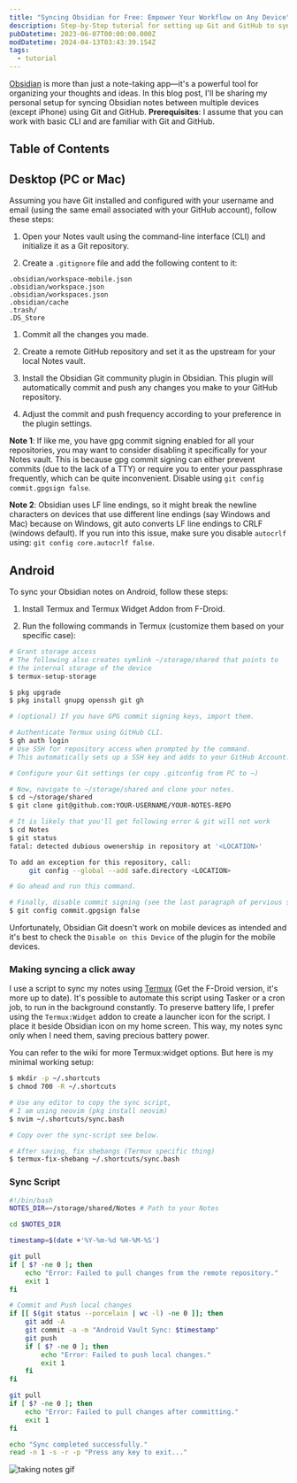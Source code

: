 ```yaml
---
title: "Syncing Obsidian for Free: Empower Your Workflow on Any Device"
description: Step-by-Step tutorial for setting up Git and GitHub to sync Obsidian notes between multiple devices for free.
pubDatetime: 2023-06-07T00:00:00.000Z
modDatetime: 2024-04-13T03:43:39.154Z
tags:
  - tutorial
---
```


[Obsidian](https://obsidian.md/) is more than just a note-taking app—it's a powerful tool for organizing your thoughts and ideas. In this blog post, I'll be sharing my personal setup for syncing Obsidian notes between multiple devices (except iPhone) using Git and GitHub.
**Prerequisites**: I assume that you can work with basic CLI and are familiar with Git and GitHub.

## Table of Contents

## Desktop (PC or Mac)

Assuming you have Git installed and configured with your username and email (using the same email associated with your GitHub account), follow these steps:

1. Open your Notes vault using the command-line interface (CLI) and initialize it as a Git repository.

2. Create a `.gitignore` file and add the following content to it:

```plaintext
.obsidian/workspace-mobile.json
.obsidian/workspace.json
.obsidian/workspaces.json
.obsidian/cache
.trash/
.DS_Store
```

1. Commit all the changes you made.

2. Create a remote GitHub repository and set it as the upstream for your local Notes vault.

3. Install the Obsidian Git community plugin in Obsidian. This plugin will automatically commit and push any changes you make to your GitHub repository.
4. Adjust the commit and push frequency according to your preference in the plugin settings.

**Note 1**: If like me, you have gpg commit signing enabled for all your repositories, you may want to consider disabling it specifically for your Notes vault. This is because gpg commit signing can either prevent commits (due to the lack of a TTY) or require you to enter your passphrase frequently, which can be quite inconvenient. Disable using `git config commit.gpgsign false`.

**Note 2**: Obsidian uses LF line endings, so it might break the newline characters on devices that use different line endings (say Windows and Mac) because on Windows, git auto converts LF line endings to CRLF (windows default). If you run into this issue, make sure you disable `autocrlf` using: `git config core.autocrlf false`.

## Android

To sync your Obsidian notes on Android, follow these steps:

1. Install Termux and Termux Widget Addon from F-Droid.

2. Run the following commands in Termux (customize them based on your specific case):

```bash
# Grant storage access
# The following also creates symlink ~/storage/shared that points to
# the internal storage of the device
$ termux-setup-storage

$ pkg upgrade
$ pkg install gnupg openssh git gh

# (optional) If you have GPG commit signing keys, import them.

# Authenticate Termux using GitHub CLI.
$ gh auth login
# Use SSH for repository access when prompted by the command.
# This automatically sets up a SSH key and adds to your GitHub Account.

# Configure your Git settings (or copy .gitconfig from PC to ~)

# Now, navigate to ~/storage/shared and clone your notes.
$ cd ~/storage/shared
$ git clone git@github.com:YOUR-USERNAME/YOUR-NOTES-REPO

# It is likely that you'll get following error & git will not work
$ cd Notes
$ git status
fatal: detected dubious owenership in repository at '<LOCATION>'

To add an exception for this repository, call:
     git config --global --add safe.directory <LOCATION>

# Go ahead and run this command.

# Finally, disable commit signing (see the last paragraph of pervious section)
$ git config commit.gpgsign false
```

Unfortunately, Obsidian Git doesn't work on mobile devices as intended and it's best to check the `Disable on this Device` of the plugin for the mobile devices.

### Making syncing a click away

I use a script to sync my notes using [Termux](https://termux.dev) (Get the F-Droid version, it's more up to date). It's possible to automate this script using Tasker or a cron job, to run in the background constantly.
To preserve battery life, I prefer using the `Termux:Widget` addon to create a launcher icon for the script. I place it beside Obsidian icon on my home screen. This way, my notes sync only when I need them, saving precious battery power.

You can refer to the wiki for more Termux:widget options. But here is my minimal working setup:

```bash
$ mkdir -p ~/.shortcuts
$ chmod 700 -R ~/.shortcuts

# Use any editor to copy the sync script,
# I am using neovim (pkg install neovim)
$ nvim ~/.shortcuts/sync.bash

# Copy over the sync-script see below.

# After saving, fix shebangs (Termux specific thing)
$ termux-fix-shebang ~/.shortcuts/sync.bash
```

### Sync Script

```bash
#!/bin/bash
NOTES_DIR=~/storage/shared/Notes # Path to your Notes

cd $NOTES_DIR

timestamp=$(date +'%Y-%m-%d %H-%M-%S')

git pull
if [ $? -ne 0 ]; then
    echo "Error: Failed to pull changes from the remote repository."
    exit 1
fi

# Commit and Push local changes
if [[ $(git status --porcelain | wc -l) -ne 0 ]]; then
    git add -A
    git commit -a -m "Android Vault Sync: $timestamp"
    git push
    if [ $? -ne 0 ]; then
        echo "Error: Failed to push local changes."
        exit 1
    fi
fi

git pull
if [ $? -ne 0 ]; then
    echo "Error: Failed to pull changes after committing."
    exit 1
fi

echo "Sync completed successfully."
read -n 1 -s -r -p "Press any key to exit..."
```

![taking notes gif](https://media.tenor.com/hph-YFUYCvUAAAAC/my-hero-academia-izuku.gif)
